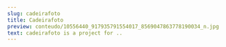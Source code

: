 ```yaml
---
slug: cadeirafoto
title: Cadeirafoto
preview: conteudo/10556440_917935791554017_8569047863778190034_n.jpg
text: cadeirafoto is a project for ..
---
```

